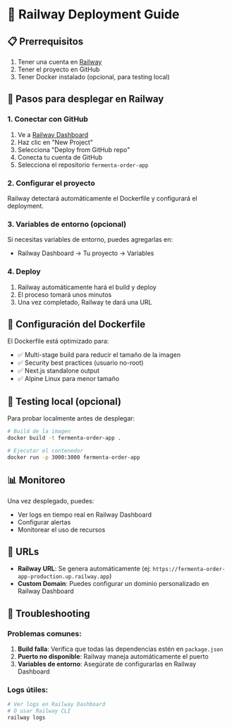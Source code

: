 # 🚂 Railway Deployment Guide

## 📋 Prerrequisitos

1. Tener una cuenta en [Railway](https://railway.app)
2. Tener el proyecto en GitHub
3. Tener Docker instalado (opcional, para testing local)

## 🚀 Pasos para desplegar en Railway

### 1. Conectar con GitHub
1. Ve a [Railway Dashboard](https://railway.app/dashboard)
2. Haz clic en "New Project"
3. Selecciona "Deploy from GitHub repo"
4. Conecta tu cuenta de GitHub
5. Selecciona el repositorio `fermenta-order-app`

### 2. Configurar el proyecto
Railway detectará automáticamente el Dockerfile y configurará el deployment.

### 3. Variables de entorno (opcional)
Si necesitas variables de entorno, puedes agregarlas en:
- Railway Dashboard → Tu proyecto → Variables

### 4. Deploy
1. Railway automáticamente hará el build y deploy
2. El proceso tomará unos minutos
3. Una vez completado, Railway te dará una URL

## 🔧 Configuración del Dockerfile

El Dockerfile está optimizado para:
- ✅ Multi-stage build para reducir el tamaño de la imagen
- ✅ Security best practices (usuario no-root)
- ✅ Next.js standalone output
- ✅ Alpine Linux para menor tamaño

## 🧪 Testing local (opcional)

Para probar localmente antes de desplegar:

```bash
# Build de la imagen
docker build -t fermenta-order-app .

# Ejecutar el contenedor
docker run -p 3000:3000 fermenta-order-app
```

## 📊 Monitoreo

Una vez desplegado, puedes:
- Ver logs en tiempo real en Railway Dashboard
- Configurar alertas
- Monitorear el uso de recursos

## 🔗 URLs

- **Railway URL**: Se genera automáticamente (ej: `https://fermenta-order-app-production.up.railway.app`)
- **Custom Domain**: Puedes configurar un dominio personalizado en Railway Dashboard

## 🚨 Troubleshooting

### Problemas comunes:

1. **Build falla**: Verifica que todas las dependencias estén en `package.json`
2. **Puerto no disponible**: Railway maneja automáticamente el puerto
3. **Variables de entorno**: Asegúrate de configurarlas en Railway Dashboard

### Logs útiles:
```bash
# Ver logs en Railway Dashboard
# O usar Railway CLI
railway logs
``` 